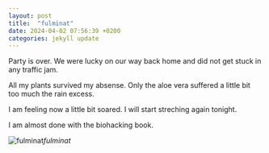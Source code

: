 ```yaml
---
layout: post
title:  "fulminat"
date: 2024-04-02 07:56:39 +0200
categories: jekyll update
---
```


Party is over. We were lucky on our way back home and did not get stuck in any traffic jam.  

All my plants survived my absense. Only the aloe vera suffered a little bit too much the rain excess.  

I am feeling now a little bit soared. I will start streching again tonight.  

I am almost done with the biohacking book.


![fulminat](https://lh3.googleusercontent.com/pw/AP1GczP6qso4KhzbCeNz4XfNuNpWgT3q_kWr52DuJ-SLRn-_YbHcjqy0Ril7VqXLWdfIaQS7xsuDbodGLVBawccyAu2yDBt42R-t5E5pln43JL7H1nusPRA=w0)*fulminat*&nbsp;



[jekyll-docs]: https://jekyllrb.com/docs/home
[jekyll-gh]:   https://github.com/jekyll/jekyll
[jekyll-talk]: https://talk.jekyllrb.com/

